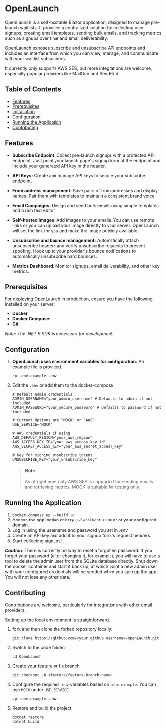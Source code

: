 # OpenLaunch

OpenLaunch is a self-hostable Blazor application, designed to manage pre-launch waitlists. It provides a centralized solution for collecting user signups, creating email templates, sending bulk emails, and tracking metrics such as signups over time and email deliverability.

OpenLaunch exposes subscribe and unsubscribe API endpoints and includes an interface from which you can view, manage, and communicate with your waitlist subscribers.

It currently only supports AWS SES, but more integrations are welcome, especially popular providers like MailGun and SendGrid

## Table of Contents

- [Features](#features)
- [Prerequisites](#prerequisites)
- [Installation](#installation)
- [Configuration](#configuration)
- [Running the Application](#running-the-application)
- [Contributing](#contributing)

## Features

- **Subscribe Endpoint:** Collect pre-launch signups with a protected API endpoint. Just point your launch page's signup form at the endpoint and include your generated API key in the header.


- **API Keys:** Create and manage API keys to secure your subscribe endpoint.


- **From address management:** Save pairs of from addresses and display names. Pair them with templates to maintain a consistent brand voice.


- **Email Campaigns:** Design and send bulk emails using simple templates and a rich text editor. 


- **Self-hosted Images:** Add images to your emails. You can use remote links or you can upload your image directly to your server. OpenLaunch will set the link for you and make the image publicly avaliable.


- **Unsubscribe and bounce management:** Automatically attach unsubscribe headers and verify unsubscribe requests to prevent spoofing. Hook up to your provider's bounce notifications to automatically unsubscribe hard bounces.


- **Metrics Dashboard:** Monitor signups, email deliverability, and other key metrics.

## Prerequisites

For deploying OpenLaunch in production, ensure you have the following installed on your server:

- **Docker**
- **Docker Compose:** 
- **Git** 

*Note: The .NET 9 SDK is necessary for development.*

## Configuration

1. **OpenLaunch uses environment variables for configuration.** An example file is provided.

       cp .env.example .env
2. Edit the `.env` or add them to the docker-compose

    ```
    # Default admin credentials
    ADMIN_USERNAME="your_admin_username" # Defaults to admin if not included
    ADMIN_PASSWORD="your_secure_password" # Defaults to password if not included
    
    # Current Options are "MOCK" or "AWS"
    USE_SERVICE="MOCK"
    
    # AWS credentials if using
    AWS_DEFAULT_REGION="your_aws_region"
    AWS_ACCESS_KEY_ID="your_aws_access_key_id"
    AWS_SECRET_ACCESS_KEY="your_aws_secret_access_key"
    
    # Key for signing unsubscribe tokens
    UNSUBSCRIBE_KEY="your_unsubscribe_key"
    ```

   > #### Note
   > As of right now, only AWS SES is supported for sending emails and retrieving metrics. MOCK is suitable for testing only.

## Running the Application

1. `docker-compose up --build -d`
2. Access the application at `http://localhost:8080` or at your configured domain.
3. Log in using the username and password you set in .env
4. Create an API key and add it to your signup form's request headers.
5. Start collecting signups!

***Caution***: There is currently no way to reset a forgotten password. If you forget your password (after changing it, for example), you will have to use a tool to delete the admin user from the SQLite database directly. Shut down the docker container and start it back up, at which point a new admin user with your configured credentials will be seeded when you spin up the app. You will not lose any other data. 

## Contributing

Contributions are welcome, particularly for integrations with other email providers.

Setting up the local environment is straightforward. 
1. fork and then clone the forked repository locally:
   ```
   git clone https://github.com/<your github username>/OpenLaunch.git
   ```
2. Switch to the code folder: 
   ```
   cd OpenLaunch
   ```
3. Create your feature or fix branch
   ```
   git checkout -b <feature/feature-branch-name>
   ```
4. Configure the required `.env` variables based on `.env.example`. You can use `MOCK` under  `USE_SERVICE`
   ```
   cp .env.example .env
   ```
5. Restore and build the project
   ```
   dotnet restore
   dotnet build
   ```



